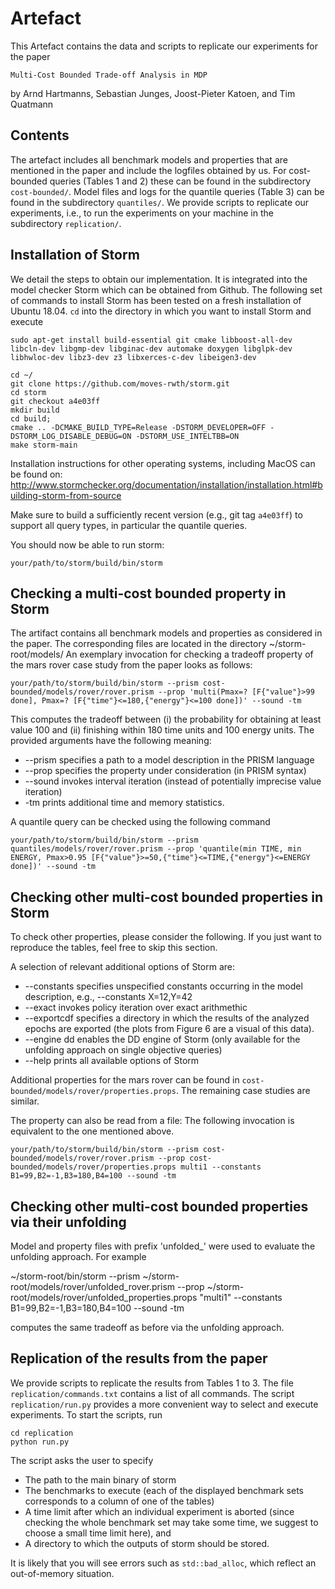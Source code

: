 # Artefact

This Artefact contains the data and scripts to replicate our experiments for the paper

```
Multi-Cost Bounded Trade-off Analysis in MDP
```
by Arnd Hartmanns, Sebastian Junges, Joost-Pieter Katoen, and Tim Quatmann


## Contents

The artefact includes all benchmark models and properties that are mentioned in the paper and include the logfiles obtained by us.
For cost-bounded queries (Tables 1 and 2) these can be found in the subdirectory `cost-bounded/`.
Model files and logs for the quantile queries (Table 3) can be found in the subdirectory `quantiles/`.
We provide scripts to replicate our experiments, i.e., to run the experiments on your machine in the subdirectory `replication/`.


## Installation of Storm

We detail the steps to obtain our implementation. It is integrated into the model checker Storm which can be obtained from Github.
The following set of commands to install Storm has been tested on a fresh installation of Ubuntu 18.04. 
`cd` into the directory in which you want to install Storm and execute
```
sudo apt-get install build-essential git cmake libboost-all-dev libcln-dev libgmp-dev libginac-dev automake doxygen libglpk-dev libhwloc-dev libz3-dev z3 libxerces-c-dev libeigen3-dev

cd ~/
git clone https://github.com/moves-rwth/storm.git
cd storm
git checkout a4e03ff
mkdir build
cd build;
cmake .. -DCMAKE_BUILD_TYPE=Release -DSTORM_DEVELOPER=OFF -DSTORM_LOG_DISABLE_DEBUG=ON -DSTORM_USE_INTELTBB=ON 
make storm-main
```
Installation instructions for other operating systems, including MacOS can be found on:
http://www.stormchecker.org/documentation/installation/installation.html#building-storm-from-source

Make sure to build a sufficiently recent version (e.g., git tag `a4e03ff`) to support all query types, in particular the quantile queries.

You should now be able to run storm:
```
your/path/to/storm/build/bin/storm
```


## Checking a multi-cost bounded property in Storm

The artifact contains all benchmark models and properties as considered in the paper.
The corresponding files are located in the directory ~/storm-root/models/
An exemplary invocation for checking a tradeoff property of the mars rover case study from the paper
looks as follows:

```
your/path/to/storm/build/bin/storm --prism cost-bounded/models/rover/rover.prism --prop 'multi(Pmax=? [F{"value"}>99 done], Pmax=? [F{"time"}<=180,{"energy"}<=100 done])' --sound -tm
```

This computes the tradeoff between (i) the probability for obtaining at least value 100 and (ii) finishing within 180 time units and 100 energy units.
The provided arguments have the following meaning:
* --prism specifies a path to a model description in the PRISM language
* --prop specifies the property under consideration (in PRISM syntax)
* --sound invokes interval iteration (instead of potentially imprecise value iteration)
* -tm prints additional time and memory statistics.

A quantile query can be checked using the following command
```
your/path/to/storm/build/bin/storm --prism quantiles/models/rover/rover.prism --prop 'quantile(min TIME, min ENERGY, Pmax>0.95 [F{"value"}>=50,{"time"}<=TIME,{"energy"}<=ENERGY done])' --sound -tm
```

## Checking other multi-cost bounded properties in Storm

To check other properties, please consider the following. If you just want to reproduce the tables, feel free to skip this section.

A selection of relevant additional options of Storm are:
* --constants specifies unspecified constants occurring in the model description, e.g., --constants X=12,Y=42
* --exact invokes policy iteration over exact arithmethic
* --exportcdf specifies a directory in which the results of the analyzed epochs are exported (the plots from Figure 6 are a visual of this data).
* --engine dd enables the DD engine of Storm (only available for the unfolding approach on single objective queries)
* --help prints all available options of Storm
       
Additional properties for the mars rover can be found in
`cost-bounded/models/rover/properties.props`.
The remaining case studies are similar.

The property can also be read from a file: The following invocation is equivalent to the one mentioned above.

```
your/path/to/storm/build/bin/storm --prism cost-bounded/models/rover/rover.prism --prop cost-bounded/models/rover/properties.props multi1 --constants B1=99,B2=-1,B3=180,B4=100 --sound -tm
```


## Checking other multi-cost bounded properties via their unfolding

Model and property files with prefix 'unfolded_' were used to evaluate the unfolding approach. For example

~/storm-root/bin/storm --prism ~/storm-root/models/rover/unfolded_rover.prism --prop ~/storm-root/models/rover/unfolded_properties.props "multi1" --constants B1=99,B2=-1,B3=180,B4=100 --sound -tm

computes the same tradeoff as before via the unfolding approach.

## Replication of the results from the paper

We provide scripts to replicate the results from Tables 1 to 3.
The file `replication/commands.txt` contains a list of all commands.
The script `replication/run.py` provides a more convenient way to select and execute experiments.
To start the scripts, run
```
cd replication
python run.py
```
The script asks the user to specify
* The path to the main binary of storm
* The benchmarks to execute (each of the displayed benchmark sets corresponds to a column of one of the tables)
* A time limit after which an individual experiment is aborted (since checking the whole benchmark set may take some time, we suggest to choose a small time limit here), and
* A directory to which the outputs of storm should be stored.

It is likely that you will see  errors such as `std::bad_alloc`, which reflect an out-of-memory situation.

